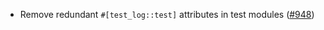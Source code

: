 - Remove redundant `#[test_log::test]` attributes in test modules
  ([\#948](https://github.com/cosmos/ibc-rs/issues/948))
